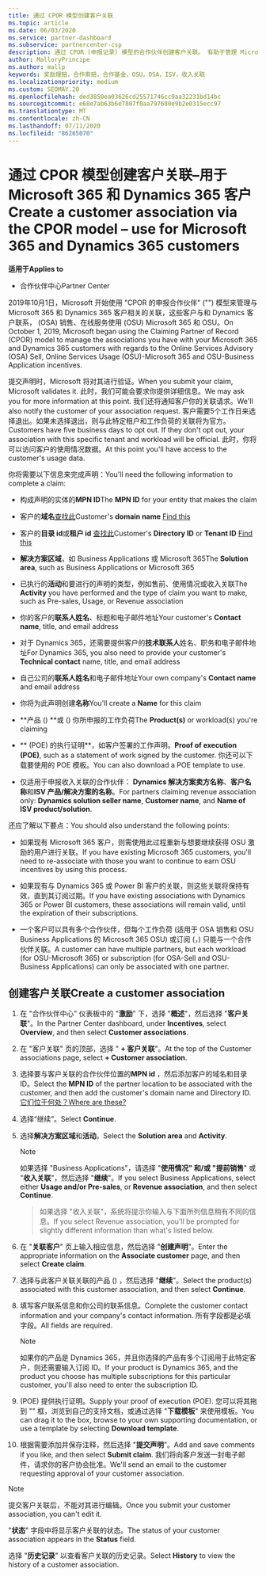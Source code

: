 ```yaml
---
title: 通过 CPOR 模型创建客户关联
ms.topic: article
ms.date: 06/03/2020
ms.service: partner-dashboard
ms.subservice: partnercenter-csp
description: 通过 CPOR (申报记录) 模型的合作伙伴创建客户关联。 有助于管理 Microsoft 365 和 Dynamics 365 客户的销售、使用情况、& 奖励。
author: MalloryPrincipe
ms.author: mallp
keywords: 奖励理赔，合作索赔，合作基金，OSU，OSA，ISV，收入关联
ms.localizationpriority: medium
ms.custom: SEOMAY.20
ms.openlocfilehash: ded3850ea03626cd25571746cc9aa32231bd14bc
ms.sourcegitcommit: e68e7ab63b6e7807f0aa797680e9b2e0315ecc97
ms.translationtype: MT
ms.contentlocale: zh-CN
ms.lasthandoff: 07/11/2020
ms.locfileid: "86265070"
---
```

# <a name="create-a-customer-association-via-the-cpor-model--use-for-microsoft-365-and-dynamics-365-customers"></a><span data-ttu-id="4386f-105">通过 CPOR 模型创建客户关联–用于 Microsoft 365 和 Dynamics 365 客户</span><span class="sxs-lookup"><span data-stu-id="4386f-105">Create a customer association via the CPOR model – use for Microsoft 365 and Dynamics 365 customers</span></span>

<span data-ttu-id="4386f-106">**适用于**</span><span class="sxs-lookup"><span data-stu-id="4386f-106">**Applies to**</span></span>

- <span data-ttu-id="4386f-107">合作伙伴中心</span><span class="sxs-lookup"><span data-stu-id="4386f-107">Partner Center</span></span>

<span data-ttu-id="4386f-108">2019年10月1日，Microsoft 开始使用 "CPOR 的申报合作伙伴" ("") 模型来管理与 Microsoft 365 和 Dynamics 365 客户相关的关联，这些客户与和 Dynamics 客户联系， (OSA) 销售、在线服务使用 (OSU) Microsoft 365 和 OSU。</span><span class="sxs-lookup"><span data-stu-id="4386f-108">On October 1, 2019, Microsoft began using the Claiming Partner of Record (CPOR) model to manage the associations you have with your Microsoft 365 and Dynamics 365 customers with regards to the Online Services Advisory (OSA) Sell, Online Services Usage (OSU)-Microsoft 365 and OSU-Business Application incentives.</span></span>

<span data-ttu-id="4386f-109">提交声明时，Microsoft 将对其进行验证。</span><span class="sxs-lookup"><span data-stu-id="4386f-109">When you submit your claim, Microsoft validates it.</span></span> <span data-ttu-id="4386f-110">此时，我们可能会要求你提供详细信息。</span><span class="sxs-lookup"><span data-stu-id="4386f-110">We may ask you for more information at this point.</span></span> <span data-ttu-id="4386f-111">我们还将通知客户你的关联请求。</span><span class="sxs-lookup"><span data-stu-id="4386f-111">We'll also notify the customer of your association request.</span></span> <span data-ttu-id="4386f-112">客户需要5个工作日来选择退出。如果未选择退出，则与此特定租户和工作负荷的关联将为官方。</span><span class="sxs-lookup"><span data-stu-id="4386f-112">Customers have five business days to opt out. If they don't opt out, your association with this specific tenant and workload will be official.</span></span> <span data-ttu-id="4386f-113">此时，你将可以访问客户的使用情况数据。</span><span class="sxs-lookup"><span data-stu-id="4386f-113">At this point you'll have access to the customer's usage data.</span></span> 

<span data-ttu-id="4386f-114">你将需要以下信息来完成声明：</span><span class="sxs-lookup"><span data-stu-id="4386f-114">You'll need the following information to complete a claim:</span></span>

- <span data-ttu-id="4386f-115">构成声明的实体的**MPN ID**</span><span class="sxs-lookup"><span data-stu-id="4386f-115">The **MPN ID** for your entity that makes the claim</span></span>

- <span data-ttu-id="4386f-116">客户的**域名**[查找此](https://docs.microsoft.com/partner-center/find-customer-domain-name)</span><span class="sxs-lookup"><span data-stu-id="4386f-116">Customer's **domain name** [Find this](https://docs.microsoft.com/partner-center/find-customer-domain-name)</span></span>

- <span data-ttu-id="4386f-117">客户的**目录 id**或**租户 id** [查找此](https://docs.microsoft.com/partner-center/find-customer-domain-name)</span><span class="sxs-lookup"><span data-stu-id="4386f-117">Customer's **Directory ID** or **Tenant ID** [Find this](https://docs.microsoft.com/partner-center/find-customer-domain-name)</span></span>

- <span data-ttu-id="4386f-118">**解决方案区域**，如 Business Applications 或 Microsoft 365</span><span class="sxs-lookup"><span data-stu-id="4386f-118">The **Solution area**, such as Business Applications or Microsoft 365</span></span>

- <span data-ttu-id="4386f-119">已执行的**活动**和要进行的声明的类型，例如售前、使用情况或收入关联</span><span class="sxs-lookup"><span data-stu-id="4386f-119">The **Activity** you have performed and the type of claim you want to make, such as Pre-sales, Usage, or Revenue association</span></span>

- <span data-ttu-id="4386f-120">你的客户的**联系人姓名**、标题和电子邮件地址</span><span class="sxs-lookup"><span data-stu-id="4386f-120">Your customer's **Contact name**, title, and email address</span></span>

- <span data-ttu-id="4386f-121">对于 Dynamics 365，还需要提供客户的**技术联系人**姓名、职务和电子邮件地址</span><span class="sxs-lookup"><span data-stu-id="4386f-121">For Dynamics 365, you also need to provide your customer's **Technical contact** name, title, and email address</span></span>

- <span data-ttu-id="4386f-122">自己公司的**联系人姓名**和电子邮件地址</span><span class="sxs-lookup"><span data-stu-id="4386f-122">Your own company's **Contact name** and email address</span></span>

- <span data-ttu-id="4386f-123">你将为此声明创建**名称**</span><span class="sxs-lookup"><span data-stu-id="4386f-123">You'll create a **Name** for this claim</span></span>

- <span data-ttu-id="4386f-124">\*\*产品 () \*\*或 () 你所申报的工作负荷</span><span class="sxs-lookup"><span data-stu-id="4386f-124">The **Product(s)** or workload(s) you're claiming</span></span>

- <span data-ttu-id="4386f-125">\*\* (POE) 的执行证明\*\*，如客户签署的工作声明。</span><span class="sxs-lookup"><span data-stu-id="4386f-125">**Proof of execution (POE)**, such as a statement of work signed by the customer.</span></span> <span data-ttu-id="4386f-126">你还可以下载要使用的 POE 模板。</span><span class="sxs-lookup"><span data-stu-id="4386f-126">You can also download a POE template to use.</span></span>

- <span data-ttu-id="4386f-127">仅适用于申报收入关联的合作伙伴： **Dynamics 解决方案卖方名称**、**客户名称**和**ISV 产品/解决方案的名称**。</span><span class="sxs-lookup"><span data-stu-id="4386f-127">For partners claiming revenue association only: **Dynamics solution seller name**, **Customer name**, and **Name of ISV product/solution**.</span></span> 

<span data-ttu-id="4386f-128">还应了解以下要点：</span><span class="sxs-lookup"><span data-stu-id="4386f-128">You should also understand the following points:</span></span>

- <span data-ttu-id="4386f-129">如果现有 Microsoft 365 客户，则需使用此过程重新与想要继续获得 OSU 激励的用户进行关联。</span><span class="sxs-lookup"><span data-stu-id="4386f-129">If you have existing Microsoft 365 customers, you'll need to re-associate with those you want to continue to earn OSU incentives by using this process.</span></span>

- <span data-ttu-id="4386f-130">如果现有与 Dynamics 365 或 Power BI 客户的关联，则这些关联将保持有效，直到其订阅过期。</span><span class="sxs-lookup"><span data-stu-id="4386f-130">If you have existing associations with Dynamics 365 or Power BI customers, these associations will remain valid, until the expiration of their subscriptions.</span></span>

- <span data-ttu-id="4386f-131">一个客户可以具有多个合作伙伴，但每个工作负荷 (适用于 OSA 销售和 OSU Business Applications 的 Microsoft 365 OSU) 或订阅 (，) 只能与一个合作伙伴关联。</span><span class="sxs-lookup"><span data-stu-id="4386f-131">A customer can have multiple partners, but each workload (for OSU-Microsoft 365) or subscription (for OSA-Sell and OSU-Business Applications) can only be associated with one partner.</span></span>

## <a name="create-a-customer-association"></a><span data-ttu-id="4386f-132">创建客户关联</span><span class="sxs-lookup"><span data-stu-id="4386f-132">Create a customer association</span></span>

1. <span data-ttu-id="4386f-133">在 "合作伙伴中心" 仪表板中的 "**激励**" 下，选择 "**概述**"，然后选择 "**客户关联**"。</span><span class="sxs-lookup"><span data-stu-id="4386f-133">In the Partner Center dashboard, under **Incentives**, select **Overview**, and then select **Customer associations**.</span></span> 

2. <span data-ttu-id="4386f-134">在 "客户关联" 页的顶部，选择 " **+ 客户关联**"。</span><span class="sxs-lookup"><span data-stu-id="4386f-134">At the top of the Customer associations page, select **+ Customer association**.</span></span>

3. <span data-ttu-id="4386f-135">选择要与客户关联的合作伙伴位置的**MPN id** ，然后添加客户的域名和目录 ID。</span><span class="sxs-lookup"><span data-stu-id="4386f-135">Select the **MPN ID** of the partner location to be associated with the customer, and then add the customer's domain name and Directory ID.</span></span> [<span data-ttu-id="4386f-136">它们位于何处？</span><span class="sxs-lookup"><span data-stu-id="4386f-136">Where are these?</span></span>](https://docs.microsoft.com/partner-center/find-customer-domain-name)

4. <span data-ttu-id="4386f-137">选择“继续”。</span><span class="sxs-lookup"><span data-stu-id="4386f-137">Select **Continue**.</span></span>

5. <span data-ttu-id="4386f-138">选择**解决方案区域**和**活动**。</span><span class="sxs-lookup"><span data-stu-id="4386f-138">Select the **Solution area** and **Activity**.</span></span> 

   >[!Note]
   >
   ><span data-ttu-id="4386f-139">如果选择 "Business Applications"，请选择 "**使用情况" 和/或 "提前销售**" 或 "**收入关联**"，然后选择 "**继续**"。</span><span class="sxs-lookup"><span data-stu-id="4386f-139">If you select Business Applications, select either **Usage and/or Pre-sales**, or **Revenue association**, and then select **Continue**.</span></span> 

   ><span data-ttu-id="4386f-140">如果选择 "收入关联"，系统将提示你输入与下面所列信息稍有不同的信息。</span><span class="sxs-lookup"><span data-stu-id="4386f-140">If you select Revenue association, you'll be prompted for slightly different information than what's listed below.</span></span>

6. <span data-ttu-id="4386f-141">在 "**关联客户**" 页上输入相应信息，然后选择 "**创建声明**"。</span><span class="sxs-lookup"><span data-stu-id="4386f-141">Enter the appropriate information on the **Associate customer** page, and then select **Create claim**.</span></span>

7. <span data-ttu-id="4386f-142">选择与此客户关联关联的产品 () ，然后选择 "**继续**"。</span><span class="sxs-lookup"><span data-stu-id="4386f-142">Select the product(s) associated with this customer association, and then select **Continue**.</span></span>

8. <span data-ttu-id="4386f-143">填写客户联系信息和你公司的联系信息。</span><span class="sxs-lookup"><span data-stu-id="4386f-143">Complete the customer contact information and your company's contact information.</span></span> <span data-ttu-id="4386f-144">所有字段都是必填字段。</span><span class="sxs-lookup"><span data-stu-id="4386f-144">All fields are required.</span></span> 

   >[!NOTE]
   ><span data-ttu-id="4386f-145">如果你的产品是 Dynamics 365，并且你选择的产品有多个订阅用于此特定客户，则还需要输入订阅 ID。</span><span class="sxs-lookup"><span data-stu-id="4386f-145">If your product is Dynamics 365, and the product you choose has multiple subscriptions for this particular customer, you'll also need to enter the subscription ID.</span></span>

9. <span data-ttu-id="4386f-146"> (POE) 提供执行证明。</span><span class="sxs-lookup"><span data-stu-id="4386f-146">Supply your proof of execution (POE).</span></span> <span data-ttu-id="4386f-147">您可以将其拖到 "" 框，浏览到自己的支持文档，或通过选择 "**下载模板**" 来使用模板。</span><span class="sxs-lookup"><span data-stu-id="4386f-147">You can drag it to the box, browse to your own supporting documentation, or use a template by selecting **Download template**.</span></span> 

10. <span data-ttu-id="4386f-148">根据需要添加并保存注释，然后选择 "**提交声明**"。</span><span class="sxs-lookup"><span data-stu-id="4386f-148">Add and save comments if you like, and then select **Submit claim**.</span></span> <span data-ttu-id="4386f-149">我们将向客户发送一封电子邮件，请求你的客户协会批准。</span><span class="sxs-lookup"><span data-stu-id="4386f-149">We'll send an email to the customer requesting approval of your customer association.</span></span>

   >[!NOTE]
   ><span data-ttu-id="4386f-150">提交客户关联后，不能对其进行编辑。</span><span class="sxs-lookup"><span data-stu-id="4386f-150">Once you submit your customer association, you can't edit it.</span></span>

<span data-ttu-id="4386f-151">"**状态**" 字段中将显示客户关联的状态。</span><span class="sxs-lookup"><span data-stu-id="4386f-151">The status of your customer association appears in the **Status** field.</span></span>

<span data-ttu-id="4386f-152">选择 "**历史记录**" 以查看客户关联的历史记录。</span><span class="sxs-lookup"><span data-stu-id="4386f-152">Select **History** to view the history of a customer association.</span></span>
